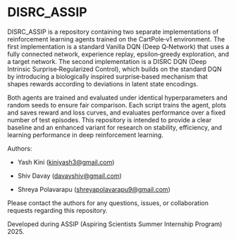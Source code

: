 # DISRC_ASSIP

DISRC_ASSIP is a repository containing two separate implementations of reinforcement learning agents trained on the CartPole‑v1 environment. The first implementation is a standard Vanilla DQN (Deep Q‑Network) that uses a fully connected network, experience replay, epsilon‑greedy exploration, and a target network. The second implementation is a DISRC DQN (Deep Intrinsic Surprise‑Regularized Control), which builds on the standard DQN by introducing a biologically inspired surprise‑based mechanism that shapes rewards according to deviations in latent state encodings.

Both agents are trained and evaluated under identical hyperparameters and random seeds to ensure fair comparison. Each script trains the agent, plots and saves reward and loss curves, and evaluates performance over a fixed number of test episodes. This repository is intended to provide a clear baseline and an enhanced variant for research on stability, efficiency, and learning performance in deep reinforcement learning.

Authors:
- Yash Kini (kiniyash3@gmail.com)

- Shiv Davay (davayshiv@gmail.com)

- Shreya Polavarapu (shreyapolavarapu9@gmail.com)

Please contact the authors for any questions, issues, or collaboration requests regarding this repository.

Developed during ASSIP (Aspiring Scientists Summer Internship Program) 2025.

